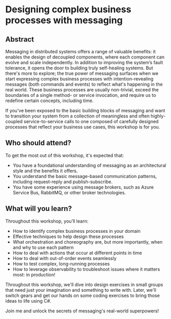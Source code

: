 # Designing complex business processes with messaging

## Abstract

Messaging in distributed systems offers a range of valuable benefits: it enables the design of decoupled components, where each component can evolve and scale independently. In addition to improving the system’s fault tolerance, it opens the door to building truly self-healing systems. But there's more to explore; the true power of messaging surfaces when we start expressing complex business processes with intention-revealing messages (both commands and events) to reflect what's happening in the real world. These business processes are usually non-trivial, exceed the boundaries of a single method- or service invocation, and require us to redefine certain concepts, including time.

If you've been exposed to the basic building blocks of messaging and want to transition your system from a collection of meaningless and often highly-coupled service-to-service calls to one composed of carefully designed processes that reflect your business use cases, this workshop is for you.

## Who should attend?

To get the most out of this workshop, it's expected that:
- You have a foundational understanding of messaging as an architectural style and the benefits it offers.
- You understand the basic message-based communication patterns, including request-reply and publish-subscribe.
- You have some experience using message brokers, such as Azure Service Bus, RabbitMQ, or other broker technologies.

## What will you learn?

Throughout this workshop, you’ll learn:

- How to identify complex business processes in your domain
- Effective techniques to help design these processes
- What orchestration and choreography are, but more importantly, when and why to use each pattern
- How to deal with actions that occur at different points in time
- How to deal with out-of-order events seamlessly
- How to test complex, long-running processes
- How to leverage observability to troubleshoot issues where it matters most: in production!

Throughout this workshop, we'll dive into design exercises in small groups that need just your imagination and something to write with. Later, we'll switch gears and get our hands on some coding exercises to bring those ideas to life using C#.

Join me and unlock the secrets of messaging's real-world superpowers!
